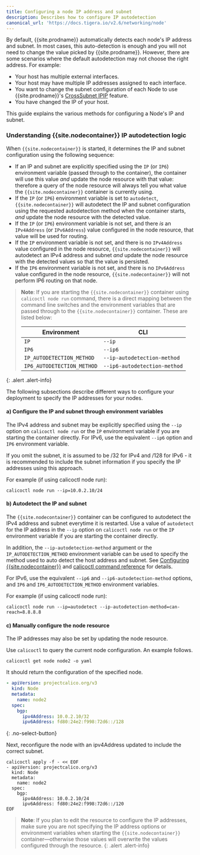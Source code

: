 ```yaml
---
title: Configuring a node IP address and subnet
description: Describes how to configure IP autodetection
canonical_url: 'https://docs.tigera.io/v2.6/networking/node'
---
```


By default, {{site.prodname}} automatically detects each node's IP address and subnet.  In most cases,
this auto-detection is enough and you will not need to change the value picked by {{site.prodname}}.
However, there are some scenarios where the default autodetection may not choose the right
address.  For example:

-  Your host has multiple external interfaces.
-  Your host may have multiple IP addresses assigned to each interface.
-  You want to change the subnet configuration of each Node to use {{site.prodname}}'s
   [CrossSubnet IPIP]({{site.baseurl}}/{{page.version}}/networking/vxlan-ipip) feature.
-  You have changed the IP of your host.

This guide explains the various methods for configuring a Node's IP and subnet.

### Understanding {{site.nodecontainer}} IP autodetection logic

When `{{site.nodecontainer}}` is started, it determines the IP and subnet configuration using the
following sequence:

-  If an IP and subnet are explicitly specified using the `IP` (or `IP6`) environment variable (passed through
   to the container), the container will use this value *and* update the node
   resource with that value: therefore a query of the node resource will always tell you what
   value the `{{site.nodecontainer}}` container is currently using.
-  If the `IP` (or `IP6`) environment variable is set to `autodetect`, `{{site.nodecontainer}}` will autodetect
   the IP and subnet configuration using the requested autodetection method when the
   container starts, *and* update the node resource with the detected value.
-  If the `IP` (or `IP6`) environment variable is not set, and there *is* an `IPv4Address` (or `IPv6Address`)
   value configured in the node resource, that value will be used for routing.
-  If the `IP` environment variable is not set, and there is no `IPv4Address` value configured in the node
   resource, `{{site.nodecontainer}}` will autodetect an IPv4 address and subnet *and* update the
   node resource with the detected values so that the value is persisted.
-  If the `IP6` environment variable is not set, and there is no `IPv6Address` value configured in the node
   resource, `{{site.nodecontainer}}` will not perform IP6 routing on that node.

> **Note**: If you are starting the `{{site.nodecontainer}}` container using `calicoctl node run` command,
> there is a direct mapping between the command line switches and the environment variables that are
> passed through to the `{{site.nodecontainer}}` container. These are listed below:
>
> | Environment                | CLI                          |
> |----------------------------|------------------------------|
> | `IP`                       | `--ip`                       |
> | `IP6`                      | `--ip6`                      |
> | `IP_AUTODETECTION_METHOD`  | `--ip-autodetection-method`  |
> | `IP6_AUTODETECTION_METHOD` | `--ip6-autodetection-method` |
{: .alert .alert-info}

The following subsections describe different ways to configure your deployment to
specify the IP addresses for your nodes.

#### a) Configure the IP and subnet through environment variables

The IPv4 address and subnet may be explicitly specified using the `--ip` option on
`calicoctl node run` or the `IP` environment variable if you are starting the container
directly.  For IPv6, use the equivalent `--ip6` option and `IP6` environment variable.

If you omit the subnet, it is assumed to be /32 for IPv4 and /128 for IPv6 - it is
recommended to include the subnet information if you specify the IP addresses using
this approach.

For example (if using calicoctl node run):
```
calicoctl node run --ip=10.0.2.10/24
```

#### b) Autodetect the IP and subnet

The `{{site.nodecontainer}}` container can be configured to autodetect the IPv4 address and subnet everytime it
is restarted.  Use a value of `autodetect` for the IP address in the `--ip` option
on `calicoctl node run` or the `IP` environment variable if you are starting the container
directly.

In addition, the `--ip-autodetection-method` argument or the `IP_AUTODETECTION_METHOD`
environment variable can be used to specify the method used to auto detect the host address
and subnet.  See [Configuring {{site.nodecontainer}}]({{site.baseurl}}/{{page.version}}/reference/node/configuration)
and [calicoctl command reference]({{site.baseurl}}/{{page.version}}/reference/calicoctl/node/run)
for details.

For IPv6, use the equivalent `--ip6` and `--ip6-autodetection-method` options,
and `IP6` and `IP6_AUTODETECTION_METHOD` environment variables.

For example (if using calicoctl node run):
```
calicoctl node run --ip=autodetect --ip-autodetection-method=can-reach=8.8.8.8
```

#### c) Manually configure the node resource

The IP addresses may also be set by updating the node resource.

Use `calicoctl` to query the current node configuration. An example follows.

```
calicoctl get node node2 -o yaml
```

It should return the configuration of the specified node.

```yaml
- apiVersion: projectcalico.org/v3
  kind: Node
  metadata:
    name: node2
  spec:
    bgp:
      ipv4Address: 10.0.2.10/32
      ipv6Address: fd80:24e2:f998:72d6::/128
```
{: .no-select-button}

Next, reconfigure the node with an ipv4Address updated to include the correct
subnet.

```
calicoctl apply -f - << EOF
- apiVersion: projectcalico.org/v3
  kind: Node
  metadata:
    name: node2
  spec:
    bgp:
      ipv4Address: 10.0.2.10/24
      ipv6Address: fd80:24e2:f998:72d6::/120
EOF
```

> **Note**: If you plan to edit the resource to configure the IP addresses, make sure
> you are not specifying the IP address options or environment variables when starting the
>`{{site.nodecontainer}}` container—otherwise those values will overwrite the values
> configured through the resource.
{: .alert .alert-info}
